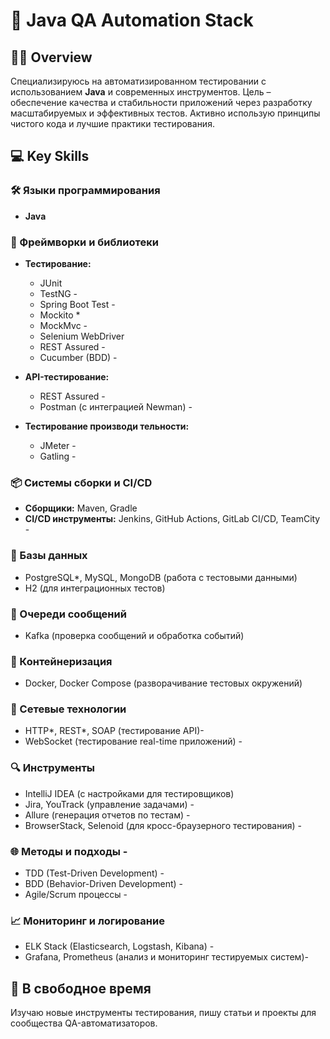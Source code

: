 # 🚀 Java QA Automation Stack

## 👨‍💻 Overview

Специализируюсь на автоматизированном тестировании с использованием **Java** и современных инструментов. Цель – обеспечение качества и стабильности приложений через разработку масштабируемых и эффективных тестов. Активно использую принципы чистого кода и лучшие практики тестирования.

## 💻 Key Skills

### 🛠️ Языки программирования
- **Java**

### 🔗 Фреймворки и библиотеки
- **Тестирование:**
  - JUnit
  - TestNG -
  - Spring Boot Test -
  - Mockito *
  - MockMvc -
  - Selenium WebDriver
  - REST Assured -
  - Cucumber (BDD) -

- **API-тестирование:**
  - REST Assured -
  - Postman (с интеграцией Newman) -

- **Тестирование производи тельности:**
  - JMeter -
  - Gatling -

### 📦 Системы сборки и CI/CD
- **Сборщики:** Maven, Gradle
- **CI/CD инструменты:** Jenkins, GitHub Actions, GitLab CI/CD, TeamCity -

### 💾 Базы данных
- PostgreSQL*, MySQL, MongoDB (работа с тестовыми данными)
- H2 (для интеграционных тестов)

### 🔄 Очереди сообщений
- Kafka (проверка сообщений и обработка событий)

### 🐳 Контейнеризация
- Docker, Docker Compose (разворачивание тестовых окружений)

### 📡 Сетевые технологии
- HTTP*, REST*, SOAP (тестирование API)-
- WebSocket (тестирование real-time приложений) -

### 🔍 Инструменты
- IntelliJ IDEA (с настройками для тестировщиков) 
- Jira, YouTrack (управление задачами) -
- Allure (генерация отчетов по тестам) -
- BrowserStack, Selenoid (для кросс-браузерного тестирования) -

### 🌐 Методы и подходы -
- TDD (Test-Driven Development) -
- BDD (Behavior-Driven Development) -
- Agile/Scrum процессы -

### 📈 Мониторинг и логирование
- ELK Stack (Elasticsearch, Logstash, Kibana) -
- Grafana, Prometheus (анализ и мониторинг тестируемых систем)-

## 🌱 В свободное время
Изучаю новые инструменты тестирования, пишу статьи и проекты для сообщества QA-автоматизаторов.
